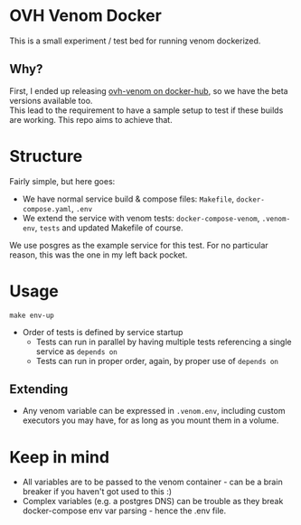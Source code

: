 # OVH Venom Docker
This is a small experiment / test bed for running venom dockerized.

## Why?
First, I ended up releasing [ovh-venom on docker-hub](https://hub.docker.com/repository/docker/miklosbagi/ovh-venom), so we have the beta versions available too.  
This lead to the requirement to have a sample setup to test if these builds are working. This repo aims to achieve that.

# Structure
Fairly simple, but here goes:
- We have normal service build & compose files: `Makefile`, `docker-compose.yaml`, `.env`
- We extend the service with venom tests: `docker-compose-venom`, `.venom-env`, `tests` and updated Makefile of course.

We use posgres as the example service for this test. For no particular reason, this was the one in my left back pocket.

# Usage
`make env-up`

- Order of tests is defined by service startup
  - Tests can run in parallel by having multiple tests referencing a single service as `depends on`
  - Tests can run in proper order, again, by proper use of `depends on`

## Extending
- Any venom variable can be expressed in `.venom.env`, including custom executors you may have, for as long as you mount them in a volume.

# Keep in mind
- All variables are to be passed to the venom container - can be a brain breaker if you haven't got used to this :)
- Complex variables (e.g. a postgres DNS) can be trouble as they break docker-compose env var parsing - hence the .env file.
